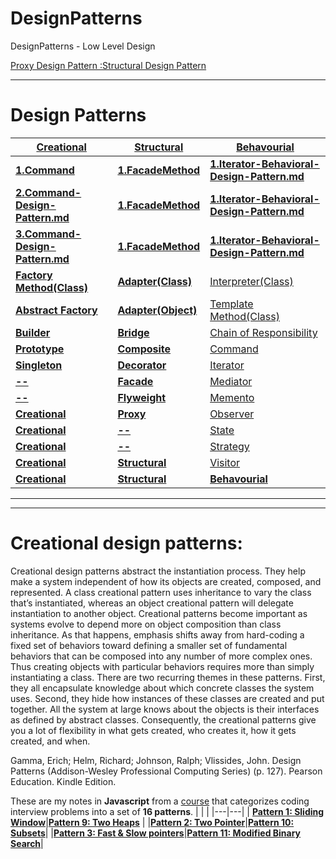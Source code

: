 # DesignPatterns
DesignPatterns - Low Level Design

[Proxy Design Pattern :Structural Design Pattern](https://youtu.be/9MxHKlVc6ZM)


---
# Design Patterns

|<b>[**Creational**]()</b>|<b>[**Structural**]()</b>|[**Behavourial**]()</b>|
|---|---|---|
|<b>[1.Command](https://github.com/vishal637yadav/DesignPatterns/blob/master/src/document/md/Command-Design-Pattern.md)</b>|<b>[1.FacadeMethod](https://github.com/vishal637yadav/DesignPatterns/blob/master/src/document/md/FacadeMethodDesignPattern.md)</b>|<b>[1.Iterator-Behavioral-Design-Pattern.md](https://github.com/vishal637yadav/DesignPatterns/blob/master/src/document/md/Iterator-Behavioral-Design-Pattern.md)</b>|
|<b>[2.Command-Design-Pattern.md](https://github.com/vishal637yadav/DesignPatterns/blob/master/src/document/md/Command-Design-Pattern.md)</b>|<b>[1.FacadeMethod](https://github.com/vishal637yadav/DesignPatterns/blob/master/src/document/md/FacadeMethodDesignPattern.md)</b>|<b>[1.Iterator-Behavioral-Design-Pattern.md](https://github.com/vishal637yadav/DesignPatterns/blob/master/src/document/md/Iterator-Behavioral-Design-Pattern.md)</b>|
|<b>[3.Command-Design-Pattern.md](https://github.com/vishal637yadav/DesignPatterns/blob/master/src/document/md/Command-Design-Pattern.md)</b>|<b>[1.FacadeMethod](https://github.com/vishal637yadav/DesignPatterns/blob/master/src/document/md/FacadeMethodDesignPattern.md)</b>|<b>[1.Iterator-Behavioral-Design-Pattern.md](https://github.com/vishal637yadav/DesignPatterns/blob/master/src/document/md/Iterator-Behavioral-Design-Pattern.md)</b>|
|<b>[Factory Method(Class)]()</b>|<b>[Adapter(Class)]()</b>|[Interpreter(Class)]()</b>|
|<b>[Abstract Factory]()</b>|<b>[Adapter(Object)]()</b>|[Template Method(Class)]()</b>|
|<b>[Builder]()</b>|<b>[Bridge]()</b>|[Chain of Responsibility]()</b>|
|<b>[Prototype]()</b>|<b>[Composite]()</b>|[Command]()</b>|
|<b>[Singleton]()</b>|<b>[Decorator]()</b>|[Iterator]()</b>|
|<b>[--]()</b>|<b>[Facade]()</b>|[Mediator]()</b>|
|<b>[--]()</b>|<b>[Flyweight]()</b>|[Memento]()</b>|
|<b>[**Creational**]()</b>|<b>[Proxy]()</b>|[Observer]()</b>|
|<b>[**Creational**]()</b>|<b>[--]()</b>|[State]()</b>|
|<b>[**Creational**]()</b>|<b>[--]()</b>|[Strategy]()</b>|
|<b>[**Creational**]()</b>|<b>[**Structural**]()</b>|[Visitor]()</b>|
|<b>[**Creational**]()</b>|<b>[**Structural**]()</b>|[**Behavourial**]()</b>|

---

---
# Creational design patterns:
Creational design patterns abstract the instantiation process. They help make a system independent of how its objects are created, composed, and represented. A class creational pattern uses inheritance to vary the class that’s instantiated, whereas an object creational pattern will delegate instantiation to another object. Creational patterns become important as systems evolve to depend more on object composition than class inheritance. As that happens, emphasis shifts away from hard-coding a fixed set of behaviors toward defining a smaller set of fundamental behaviors that can be composed into any number of more complex ones. Thus creating objects with particular behaviors requires more than simply instantiating a class. There are two recurring themes in these patterns. First, they all encapsulate knowledge about which concrete classes the system uses. Second, they hide how instances of these classes are created and put together. All the system at large knows about the objects is their interfaces as defined by abstract classes. Consequently, the creational patterns give you a lot of flexibility in what gets created, who creates it, how it gets created, and when.

Gamma, Erich; Helm, Richard; Johnson, Ralph; Vlissides, John. Design Patterns (Addison-Wesley Professional Computing Series) (p. 127). Pearson Education. Kindle Edition. 

These are my notes in <b>Javascript</b> from a [course](https://www.educative.io/courses/grokking-the-coding-interview) that categorizes coding interview problems into a set of <b>16 patterns</b>. 
|   |   |
|---|---|
| <b>[Pattern 1: Sliding Window](./✅%20%20Pattern%2001%20:%20Sliding%20Window.md)</b>|<b>[Pattern 9: Two Heaps](./✅%20🙃%20Pattern%2009:%20Two%20Heaps.md)</b>   |
|<b>[Pattern 2: Two Pointer](./✅%20%20Pattern%2002:%20Two%20Pointers.md)</b>|<b>[Pattern 10: Subsets](./✅%20%20Pattern%2010:%20Subsets.md)</b>|
|<b>[Pattern 3: Fast & Slow pointers](./✅%20%20Pattern%2003:%20Fast%20%26%20Slow%20pointers.md)</b>|<b>[Pattern 11: Modified Binary Search](./✅%20%20Pattern%2011:%20Modified%20Binary%20Search.md)</b>|
